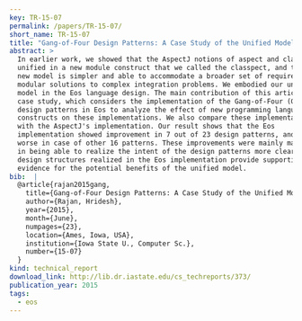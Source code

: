 ```yaml
---
key: TR-15-07
permalink: /papers/TR-15-07/
short_name: TR-15-07
title: "Gang-of-Four Design Patterns: A Case Study of the Unified Model and the Eos Programming Language"
abstract: >
  In earlier work, we showed that the AspectJ notions of aspect and class can be
  unified in a new module construct that we called the classpect, and that this
  new model is simpler and able to accommodate a broader set of requirements for
  modular solutions to complex integration problems. We embodied our unified
  model in the Eos language design. The main contribution of this article is a
  case study, which considers the implementation of the Gang-of-Four (GOF)
  design patterns in Eos to analyze the effect of new programming language
  constructs on these implementations. We also compare these implementations
  with the AspectJ's implementation. Our result shows that the Eos
  implementation showed improvement in 7 out of 23 design patterns, and are no
  worse in case of other 16 patterns. These improvements were mainly manifested
  in being able to realize the intent of the design patterns more clearly. The
  design structures realized in the Eos implementation provide supporting
  evidence for the potential benefits of the unified model.
bib:  |
  @article{rajan2015gang,
    title={Gang-of-Four Design Patterns: A Case Study of the Unified Model and the Eos Programming Language},
    author={Rajan, Hridesh},
    year={2015},
    month={June},
    numpages={23},
    location={Ames, Iowa, USA},
    institution={Iowa State U., Computer Sc.},
    number={15-07}
  }
kind: technical_report
download_link: http://lib.dr.iastate.edu/cs_techreports/373/
publication_year: 2015
tags:
  - eos
---
```

